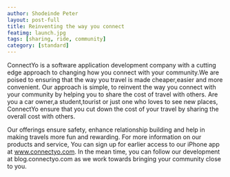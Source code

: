 ```yaml
---
author: Shodeinde Peter
layout: post-full
title: Reinventing the way you connect
featimg: launch.jpg
tags: [sharing, ride, community]
category: [standard]
---
```

ConnectYo is a software application development company with a cutting edge approach to changing how you connect with your community.We are poised to ensuring that the way you travel is made cheaper,easier and more convenient.
Our approach is simple, to reinvent the way you connect with your community by helping you to share the cost of travel with others. Are you a car owner,a student,tourist or just one who loves to see new places, ConnectYo ensure that you cut down the cost of your travel by sharing the overall cost with others.


Our offerings ensure safety, enhance relationship building and help in making travels more fun and rewarding.
For more information on our products and service, You can sign up for earlier access to our iPhone app at www.connectyo.com. In the mean time, you can follow our development at blog.connectyo.com as we work towards bringing your community close to you.

